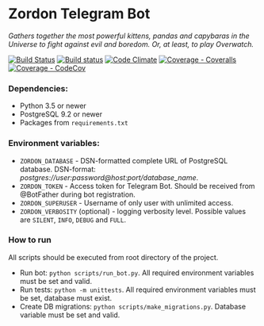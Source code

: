 # Zordon Telegram Bot
_Gathers together the most powerful kittens, pandas and capybaras in the Universe to fight against evil and boredom. Or, at least, to play Overwatch._

[![Build Status](https://travis-ci.org/KrusnikViers/Zordon.svg?branch=master)](https://travis-ci.org/KrusnikViers/Zordon)
[![Build status](https://ci.appveyor.com/api/projects/status/5ek9c42yy2usr23h?branch=master&svg=true)](https://ci.appveyor.com/project/KrusnikViers/zordon)
[![Code Climate](https://codeclimate.com/github/KrusnikViers/Zordon/badges/gpa.svg?branch=master)](https://codeclimate.com/github/KrusnikViers/Zordon)
[![Coverage - Coveralls](https://coveralls.io/repos/github/KrusnikViers/Zordon/badge.svg?branch=master)](https://coveralls.io/github/KrusnikViers/Zordon?branch=master)
[![Coverage - CodeCov](https://codecov.io/gh/KrusnikViers/Zordon/branch/master/graph/badge.svg?branch=master)](https://codecov.io/gh/KrusnikViers/Zordon)

### Dependencies:

* Python 3.5 or newer
* PostgreSQL 9.2 or newer
* Packages from `requirements.txt`

### Environment variables:

* `ZORDON_DATABASE` - DSN-formatted complete URL of PostgreSQL database. DSN-format: _postgres://user:password@host:port/database_name_.
* `ZORDON_TOKEN` - Access token for Telegram Bot. Should be received from @BotFather during bot registration.
* `ZORDON_SUPERUSER` - Username of only user with unlimited access.
* `ZORDON_VERBOSITY` (optional) - logging verbosity level. Possible values are `SILENT`, `INFO`, `DEBUG` and `FULL`.

### How to run

All scripts should be executed from root directory of the project.
* Run bot: `python scripts/run_bot.py`. All required environment variables must be set and valid.
* Run tests: `python -m unittests`. All required environment variables must be set, database must exist.
* Create DB migrations: `python scripts/make_migrations.py`. Database variable must be set and valid.
